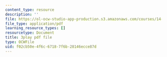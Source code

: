 ```yaml
---
content_type: resource
description: ''
file: https://ol-ocw-studio-app-production.s3.amazonaws.com/courses/14-01sc-principles-of-microeconomics-fall-2011/f02cb50e4f6c67187f6b28146ecce87d_xqmb6D2CpRc.pdf
file_type: application/pdf
learning_resource_types: []
resourcetype: Document
title: 3play pdf file
type: OCWFile
uid: f02cb50e-4f6c-6718-7f6b-28146ecce87d
---
```

